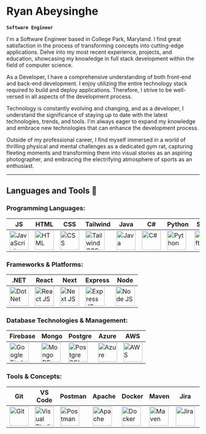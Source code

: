 # Ryan Abeysinghe

**`Software Engineer`**

I'm a Software Engineer based in College Park, Maryland. I find great satisfaction in the process of transforming concepts into cutting-edge applications.
Delve into my most recent experience, projects, and education, showcasing my knowledge in full stack development within the field of computer science.

As a Developer, I have a comprehensive understanding of both front-end and back-end development. I enjoy utilizing the entire technology stack required to build and deploy applications. Therefore, I strive to be well-versed in all aspects of the development process.

Technology is constantly evolving and changing, and as a developer, I understand the significance of staying up to date with the latest technologies, trends, and tools. I'm always eager to expand my knowledge and embrace new technologies that can enhance the development process.

Outside of my professional career, I find myself immersed in a world of thrilling physical and mental challenges as a dedicated gym rat, capturing fleeting moments and transforming them into visual stories as an aspiring photographer, and embracing the electrifying atmosphere of sports as an enthusiast.

---
## Languages and Tools 🧰 

### Programming Languages:

| JS | HTML | CSS | Tailwind | Java | C# | Python | Swift |
|----------|----------|----------|----------|----------|----------|----------|----------|    
| <img alt="JavaScript" width="50px" src="https://cdn.jsdelivr.net/gh/devicons/devicon@latest/icons/javascript/javascript-original.svg" /> | <img alt="HTML" width="50px" src="https://cdn.jsdelivr.net/gh/devicons/devicon@latest/icons/html5/html5-original.svg" /> | <img alt="CSS" width="50px" src="https://cdn.jsdelivr.net/gh/devicons/devicon@latest/icons/css3/css3-original.svg" /> | <img alt="Tailwind CSS" width="50px" src="https://cdn.jsdelivr.net/gh/devicons/devicon@latest/icons/tailwindcss/tailwindcss-original.svg" /> | <img alt="Java" width="50px" src="https://cdn.jsdelivr.net/gh/devicons/devicon@latest/icons/java/java-original.svg" /> | <img alt="C#" width="50px" src="https://cdn.jsdelivr.net/gh/devicons/devicon@latest/icons/csharp/csharp-original.svg" /> | <img alt="Python" width="50px" src="https://cdn.jsdelivr.net/gh/devicons/devicon@latest/icons/python/python-original.svg" /> | <img alt="Swift" width="50px" src="https://cdn.jsdelivr.net/gh/devicons/devicon@latest/icons/swift/swift-original.svg" /> |

### Frameworks & Platforms:

| .NET | React | Next | Express | Node |
|----------|----------|----------|----------|----------|
| <img alt="Dot Net" width="50px" src="https://cdn.jsdelivr.net/gh/devicons/devicon@latest/icons/dot-net/dot-net-original.svg" /> | <img alt="React JS" width="50px" src="https://cdn.jsdelivr.net/gh/devicons/devicon@latest/icons/react/react-original.svg" /> | <img alt="Next JS" width="50px" src="https://cdn.jsdelivr.net/gh/devicons/devicon@latest/icons/nextjs/nextjs-original.svg" /> | <img alt="Express JS" width="50px" src="https://cdn.jsdelivr.net/gh/devicons/devicon@latest/icons/express/express-original.svg" /> | <img alt="Node JS" width="50px" src="https://cdn.jsdelivr.net/gh/devicons/devicon@latest/icons/nodejs/nodejs-original.svg" />

### Database Technologies & Management:

| Firebase | Mongo | Postgre | Azure | AWS |
|----------|----------|----------|----------|----------|
| <img alt="Google Firebase DB" width="50px" src="https://cdn.jsdelivr.net/gh/devicons/devicon@latest/icons/firebase/firebase-original.svg" /> | <img alt="Mongo DB" width="50px" src="https://cdn.jsdelivr.net/gh/devicons/devicon@latest/icons/mongodb/mongodb-original.svg" /> | <img alt="Postgre SQL DB" width="50px" src="https://cdn.jsdelivr.net/gh/devicons/devicon@latest/icons/postgresql/postgresql-original.svg" /> | <img alt="Azure" width="50px" src="https://cdn.jsdelivr.net/gh/devicons/devicon@latest/icons/azure/azure-original.svg" /> | <img alt="AWS" width="50px" src="https://cdn.jsdelivr.net/gh/devicons/devicon@latest/icons/amazonwebservices/amazonwebservices-original-wordmark.svg" /> |

### Tools & Concepts:

| Git | VS Code | Postman | Apache | Docker | Maven | Jira | Confluence |
|----------|----------|----------|----------|----------|----------|----------|----------|
| <img alt="Git" width="50px" src="https://cdn.jsdelivr.net/gh/devicons/devicon@latest/icons/git/git-original.svg" /> | <img alt="Visual Studio" width="50px" src="https://cdn.jsdelivr.net/gh/devicons/devicon@latest/icons/visualstudio/visualstudio-original.svg" /> | <img alt="Postman" width="50px" src="https://cdn.jsdelivr.net/gh/devicons/devicon@latest/icons/postman/postman-original.svg" /> | <img alt="Apache" width="50px" src="https://cdn.jsdelivr.net/gh/devicons/devicon@latest/icons/apache/apache-original.svg" /> | <img alt="Docker" width="50px" src="https://cdn.jsdelivr.net/gh/devicons/devicon@latest/icons/docker/docker-original.svg" /> | <img alt="Maven" width="50px" src="https://cdn.jsdelivr.net/gh/devicons/devicon@latest/icons/maven/maven-original.svg" /> | <img alt="Jira" width="50px" src="https://cdn.jsdelivr.net/gh/devicons/devicon@latest/icons/jira/jira-original.svg" /> | <img alt="Confluence" width="50px" src="https://cdn.jsdelivr.net/gh/devicons/devicon@latest/icons/confluence/confluence-original.svg" /> |

<!--
**ryanabeysinghe/ryanabeysinghe** is a ✨ _special_ ✨ repository because its `README.md` (this file) appears on your GitHub profile.


Here are some ideas to get you started:

- 🔭 I’m currently working on ...
- 🌱 I’m currently learning ...
- 👯 I’m looking to collaborate on ...
- 🤔 I’m looking for help with ...
- 💬 Ask me about ...
- 📫 How to reach me: ...
- 😄 Pronouns: ...
- ⚡ Fun fact: ...
-->
